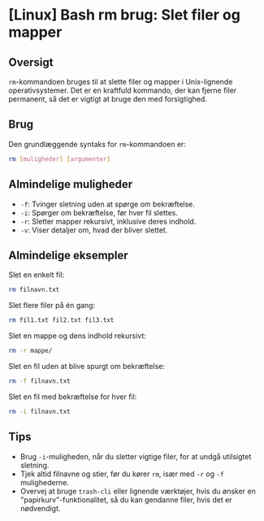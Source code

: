 # [Linux] Bash rm brug: Slet filer og mapper

## Oversigt
`rm`-kommandoen bruges til at slette filer og mapper i Unix-lignende operativsystemer. Det er en kraftfuld kommando, der kan fjerne filer permanent, så det er vigtigt at bruge den med forsigtighed.

## Brug
Den grundlæggende syntaks for `rm`-kommandoen er:

```bash
rm [muligheder] [argumenter]
```

## Almindelige muligheder
- `-f`: Tvinger sletning uden at spørge om bekræftelse.
- `-i`: Spørger om bekræftelse, før hver fil slettes.
- `-r`: Sletter mapper rekursivt, inklusive deres indhold.
- `-v`: Viser detaljer om, hvad der bliver slettet.

## Almindelige eksempler
Slet en enkelt fil:

```bash
rm filnavn.txt
```

Slet flere filer på én gang:

```bash
rm fil1.txt fil2.txt fil3.txt
```

Slet en mappe og dens indhold rekursivt:

```bash
rm -r mappe/
```

Slet en fil uden at blive spurgt om bekræftelse:

```bash
rm -f filnavn.txt
```

Slet en fil med bekræftelse for hver fil:

```bash
rm -i filnavn.txt
```

## Tips
- Brug `-i`-muligheden, når du sletter vigtige filer, for at undgå utilsigtet sletning.
- Tjek altid filnavne og stier, før du kører `rm`, især med `-r` og `-f` mulighederne.
- Overvej at bruge `trash-cli` eller lignende værktøjer, hvis du ønsker en "papirkurv"-funktionalitet, så du kan gendanne filer, hvis det er nødvendigt.